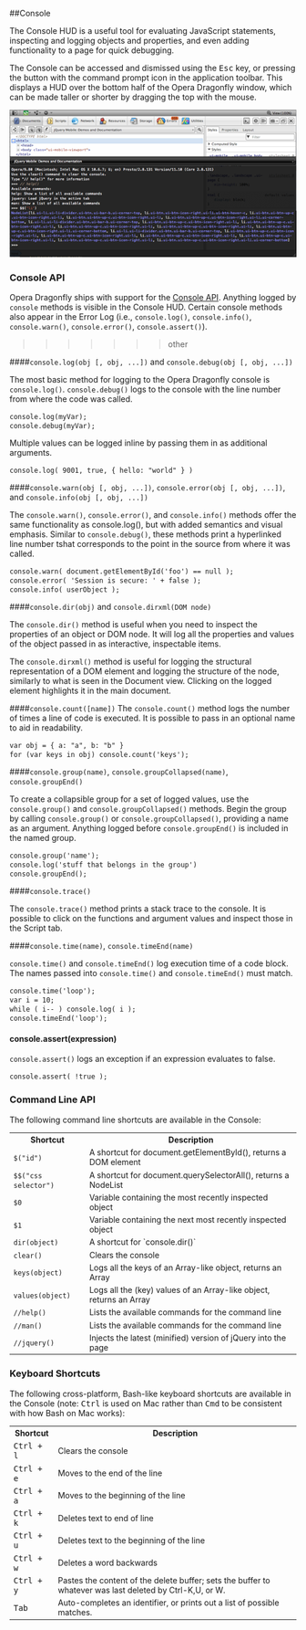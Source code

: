 ##Console

The Console HUD is a useful tool for evaluating JavaScript statements, inspecting and logging objects and properties, and even adding functionality to a page for quick debugging.

The Console can be accessed and dismissed using the <kbd>Esc</kbd> key, or pressing the button with the command prompt icon in the application toolbar. This displays a HUD over the bottom half of the Opera Dragonfly window, which can be made taller or shorter by dragging the top with the mouse.

![Opera Dragonfly Console HUD](img/console-hud.png)


### Console API

Opera Dragonfly ships with support for the [Console API](http://getfirebug.com/wiki/index.php/Console_API). Anything logged by `console` methods is visible in the Console HUD. Certain console methods also appear in the Error Log (i.e., `console.log()`, `console.info()`, `console.warn()`, `console.error()`, `console.assert()`).
>>>>>>> other

####`console.log(obj [, obj, ...])` and `console.debug(obj [, obj, ...])`

The most basic method for logging to the Opera Dragonfly console is `console.log()`. `console.debug()` logs to the console with the line number from where the code was called.

    console.log(myVar);
    console.debug(myVar);

Multiple values can be logged inline by passing them in as additional arguments.

    console.log( 9001, true, { hello: "world" } )

####`console.warn(obj [, obj, ...])`, `console.error(obj [, obj, ...])`, and `console.info(obj [, obj, ...])`

The `console.warn()`, `console.error()`, and `console.info()` methods offer the same functionality as console.log(), but with added semantics and visual emphasis. Similar to `console.debug()`, these methods print a hyperlinked line number tshat corresponds to the point in the source from where it was called.

    console.warn( document.getElementById('foo') == null );
    console.error( 'Session is secure: ' + false );
    console.info( userObject );

####`console.dir(obj)` and `console.dirxml(DOM node)`

The `console.dir()` method is useful when you need to inspect the properties of an object or DOM node. It will log all the properties and values of the object passed in as interactive, inspectable items.

The `console.dirxml()` method is useful for logging the structural representation of a DOM element and logging the structure of the node, similarly to what is seen in the Document view. Clicking on the logged element highlights it in the main document.

####`console.count([name])`
The `console.count()` method logs the number of times a line of code is executed. It is possible to pass in an optional name to aid in readability.

    var obj = { a: "a", b: "b" }
    for (var keys in obj) console.count('keys');

####`console.group(name)`, `console.groupCollapsed(name)`, `console.groupEnd()`

To create a collapsible group for a set of logged values, use the `console.group()` and `console.groupCollapsed()` methods. Begin the group by calling `console.group()` or `console.groupCollapsed()`, providing a name as an argument. Anything logged before `console.groupEnd()` is included in the named group.

    console.group('name');
    console.log('stuff that belongs in the group')
    console.groupEnd();

####`console.trace()`

The `console.trace()` method prints a stack trace to the console. It is possible to click on the functions and argument values and inspect those in the Script tab.

####`console.time(name)`, `console.timeEnd(name)`

`console.time()` and `console.timeEnd()` log execution time of a code block. The names passed into `console.time()` and `console.timeEnd()` must match.

    console.time('loop');
    var i = 10;
    while ( i-- ) console.log( i );
    console.timeEnd('loop');

#### console.assert(expression)

`console.assert()` logs an exception if an expression evaluates to false.

    console.assert( !true );

### Command Line API

The following command line shortcuts are available in the Console:

<table>
  <tr>
    <th>Shortcut</th>
    <th>Description</th>
  </tr>
  <tr>
    <td><code>$("id")</code></td>
    <td>A shortcut for document.getElementById(), returns a DOM element</td>
  </tr>
  <tr>
    <td><code>$$("css selector")</code></td>
    <td>A shortcut for document.querySelectorAll(), returns a NodeList</td>
  </tr>
  <tr>
    <td><code>$0</code></td>
    <td>Variable containing the most recently inspected object</td>
  </tr>
  <tr>
    <td><code>$1</code></td>
    <td>Variable containing the next most recently inspected object</td>
  </tr>
  <tr>
    <td><code>dir(object)</code></td>
    <td>A shortcut for `console.dir()`</td>
  </tr>
  <tr>
    <td><code>clear()</code></td>
    <td>Clears the console</td>
  </tr>
  <tr>
    <td><code>keys(object)</code></td>
    <td>Logs all the keys of an Array-like object, returns an Array</td>
  </tr>
  <tr>
    <td><code>values(object)</code></td>
    <td>Logs all the (key) values of an Array-like object, returns an Array</td>
  </tr>
  <tr>
    <td><code>//help()</code></td>
    <td>Lists the available commands for the command line</td>
  </tr>
  <tr>
    <td><code>//man()</code></td>
    <td>Lists the available commands for the command line</td>
  </tr>
  <tr>
    <td><code>//jquery()</code></td>
    <td>Injects the latest (minified) version of jQuery into the page</td>
  </tr>
</table>

### Keyboard Shortcuts

The following cross-platform, Bash-like keyboard shortcuts are available in the Console (note: <kbd>Ctrl</kbd> is used on Mac rather than <kbd>Cmd</kbd> to be consistent with how Bash on Mac works):

<table>
  <tr>
    <th>Shortcut</th>
    <th>Description</th>
  </tr>
  <tr>
    <td><kbd>Ctrl + l</kbd></td>
    <td>Clears the console</td>
  </tr>
  <tr>
    <td><kbd>Ctrl + e</kbd></td>
    <td>Moves to the end of the line</td>
  </tr>
  <tr>
    <td><kbd>Ctrl + a</kbd></td>
    <td>Moves to the beginning of the line</td>
  </tr>
  <tr>
    <td><kbd>Ctrl + k</kbd></td>
    <td>Deletes text to end of line</td>
  </tr>
  <tr>
    <td><kbd>Ctrl + u</kbd></td>
    <td>Deletes text to the beginning of the line</td>
  </tr>
  <tr>
    <td><kbd>Ctrl + w</kbd></td>
    <td>Deletes a word backwards</td>
  </tr>
  <tr>
    <td><kbd>Ctrl + y</kbd></td>
    <td>Pastes the content of the delete buffer; sets the buffer to whatever was last deleted by Ctrl-K,U, or W.</td>
  </tr>
  <tr>
    <td><kbd>Tab</kbd></td>
    <td>Auto-completes an identifier, or prints out a list of possible matches.</td>
  </tr>
</table>